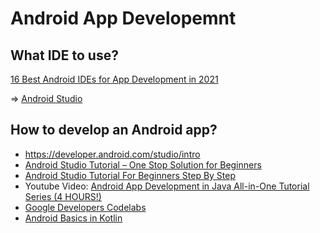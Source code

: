 # Android App Developemnt

## What IDE to use?

[16 Best Android IDEs for App Development in 2021](https://selectedfirms.co/blog/best-android-ides-for-app-development)

=> [Android Studio](https://developer.android.com/studio)

## How to develop an Android app?

* <https://developer.android.com/studio/intro>
* [Android Studio Tutorial – One Stop Solution for Beginners](https://www.edureka.co/blog/android-studio-tutorial/)
* [Android Studio Tutorial For Beginners Step By Step](https://abhiandroid.com/androidstudio/)
* Youtube Video: [Android App Development in Java All-in-One Tutorial Series (4 HOURS!)](https://www.youtube.com/watch?v=tZvjSl9dswg)
* [Google Developers Codelabs](https://codelabs.developers.google.com/?cat=android)
* [Android Basics in Kotlin](https://developer.android.com/courses/android-basics-kotlin/course)
